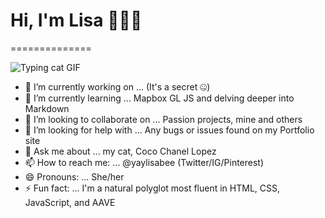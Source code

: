 # Hi, I'm Lisa 👩🏾‍💻
==============

![Typing cat GIF](https://media.giphy.com/media/VbnUQpnihPSIgIXuZv/giphy.gif)

- 🔭 I’m currently working on ... (It's a secret :zipper_mouth_face:)
- 🌱 I’m currently learning ... Mapbox GL JS and delving deeper into Markdown
- 👯 I’m looking to collaborate on ... Passion projects, mine and others
- 🤔 I’m looking for help with ... Any bugs or issues found on my Portfolio site
- 💬 Ask me about ... my cat, Coco Chanel Lopez
- 📫 How to reach me: ... @yaylisabee (Twitter/IG/Pinterest)
- 😄 Pronouns: ... She/her
- ⚡ Fun fact: ... I'm a natural polyglot most fluent in HTML, CSS, JavaScript, and AAVE 

<!--
**lisablunt/lisablunt** is a ✨ _special_ ✨ repository because its `README.md` (this file) appears on your GitHub profile.
-->

